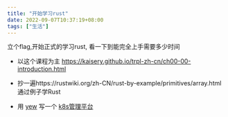 ```yaml
---
title: "开始学习rust"
date: 2022-09-07T10:37:19+08:00
tags: ["生活"]
---
```


立个flag,开始正式的学习rust, 看一下到能完全上手需要多少时间



- 以这个课程为主 https://kaisery.github.io/trpl-zh-cn/ch00-00-introduction.html

- 抄一遍https://rustwiki.org/zh-CN/rust-by-example/primitives/array.html 通过例子学Rust

- 用 [yew](https://github.com/yewstack/yew) 写一个 [k8s管理平台](https://github.com/inksnw/rust-console)

